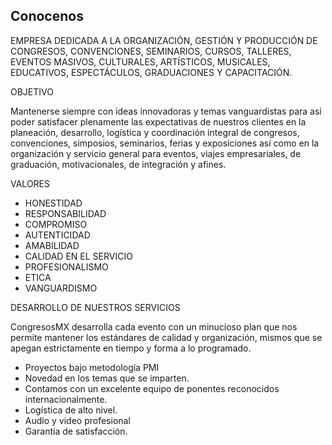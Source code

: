 Conocenos
---------

EMPRESA DEDICADA A LA ORGANIZACIÓN, GESTIÓN Y PRODUCCIÓN DE CONGRESOS, CONVENCIONES, SEMINARIOS, CURSOS, TALLERES, EVENTOS MASIVOS, CULTURALES, ARTÍSTICOS, MUSICALES, EDUCATIVOS, ESPECTÁCULOS, GRADUACIONES Y CAPACITACIÓN.

OBJETIVO

Mantenerse siempre con ideas innovadoras  y temas vanguardistas para así poder satisfacer plenamente las expectativas de nuestros clientes en la planeación, desarrollo, logística  y coordinación integral de congresos, convenciones, simposios, seminarios, ferias y exposiciones así como en la organización y servicio general para eventos, viajes empresariales, de graduación, motivacionales, de integración y afines.

VALORES

+ HONESTIDAD
+ RESPONSABILIDAD
+ COMPROMISO
+ AUTENTICIDAD
+ AMABILIDAD
+ CALIDAD EN EL SERVICIO
+ PROFESIONALISMO
+ ETICA
+ VANGUARDISMO

DESARROLLO DE NUESTROS SERVICIOS

CongresosMX desarrolla cada evento con un minucioso plan que nos permite mantener los estándares de calidad y organización, mismos que se apegan estrictamente en tiempo y forma a lo programado.

+ Proyectos bajo metodología PMI
+ Novedad en los temas que se imparten.
+ Contamos con un excelente equipo de ponentes reconocidos  internacionalmente.
+ Logística de alto nivel.
+ Audio y video profesional
+ Garantía de satisfacción.
